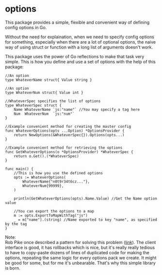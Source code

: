 options
=======

This package provides a simple, flexible and convenient way of defining config options in Go.  
  
Without the need for explaination, when we need to specify config options for something, especially when there are a lot of optional options, the naive way of using struct or function with a long list of arguments doesn't work.  

This package uses the power of Go reflections to make that task very simple. This is how you define and use a set of options with the help of this package:  

	//An option
	type WhateverName struct{ Value string }
	
	//An option
	type WhateverNum struct{ Value int }
	
	//WhateverSpec specifies the list of options
	type WhateverSpec struct {
		Name WhateverName `js:"name"` //You may specify a tag here
		Num  WhateverNum  `js:"num"`
	}
	
	//Example convenient method for creating the master config
	func WhateverOptions(opts ...Option) *OptionsProvider {
		return NewOptions(&WhateverSpec{}).Options(opts...)
	}
	
	//Example convenient method for retrieving the options
	func GetWhateverOptions(o *OptionsProvider) *WhateverSpec {
		return o.Get().(*WhateverSpec)
	}
	
	func main() {
		//This is how you use the defined options
		opts := WhateverOptions(
			WhateverName{"n0t9r34t6cz..."},
			WhateverNum{99999},
		)
	
		println(GetWhateverOptions(opts).Name.Value) //Get the Name option value
	
		//You can export the options to a map
		m := opts.ExportToMapWithTag("js")
		_ = m["name"].(string) //Name exported to key "name", as specified by the tag
	}


Note:  
Rob Pike once described a pattern for solving this problem ([link](http://commandcenter.blogspot.com/2014/01/self-referential-functions-and-design.html)). The client interface is good, it has rollbacks which is nice, but it's really really tedious to have to copy-paste dozens of lines of duplicated code for making the options, repeating the same logic for every options pack we create. It might be good for some, but for me it's unbearable. That's why this simple library is born.
